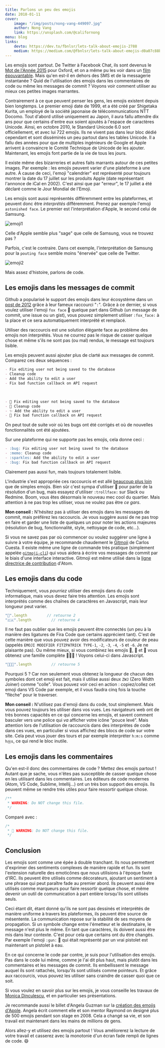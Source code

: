 ```yaml
---
title: Parlons un peu des emojis
date: 2018-01-11
cover:
    image: "/img/posts/nong-vang-449097.jpg"
    author: Nong Vang
    link: https://unsplash.com/@californong
menu: blog
links:
    devto: https://dev.to/fbnlsr/lets-talk-about-emojis-2788
    medium: https://medium.com/@fbnlsr/lets-talk-about-emojis-d0a07c88b319
---
```

Les emojis sont partout. De Twitter à Facebook Chat, ils sont devenus le [Mot de l'Année 2015](http://time.com/4114886/oxford-word-of-the-year-2015-emoji/) pour Oxford, et on a même pu les voir dans un [film épouvantable](https://www.rottentomatoes.com/m/the_emoji_movie). Mais qu'en est-il en dehors des SMS et de la messagerie instantanée ? Quid de l'utilisation des emojis dans les commentaires de code ou même les messages de commit ? Voyons voir comment utiliser au mieux ces petites images marrantes.

Contrairement à ce que peuvent penser les gens, les emojis existent depuis bien longtemps. Le premier emoji date de 1999, et a été créé par Shigetaka Kurita, un employé de la société japonaise de télécommunications NTT Docomo. Tout d'abord utilisé uniquement au Japon, il aura fallu attendre dix ans pour que certains d'entre eux soient ajoutés à l'espace de caractères Unicode. Ainsi, en octobre 2010, le Standard Unicode 6.0 sort officiellement, et avec lui 722 emojis. Ils ne vivent pas dans leur bloc dédié cependant et sont disséminés un peu partout dans les tables Unicode. Il a fallu des années pour que de multiples ingénieurs de Google et Apple arrivent à convaincre le Comité Technique de Unicode de les ajouter. Maintenant, les emojis font partie de la vie de tous les jours.

Il existe même des bizarreries et autres faits marrants autour de ces petites images. Par exemple : les emojis peuvent varier d'une plateforme à une autre. À cause de ceci, l'emoji "calendrier" est représenté pour toujours montrer la date du 17 juillet sur les produits Apple (date représentant l'annonce de iCal en 2002). C'est ainsi que par "erreur", le 17 juillet a été déclaré comme le Jour Mondial de l'Emoji.

Les emojis sont aussi représentés différemment entre les plateformes, et peuvent donc être *interprétés* différemment. Prenez par exemple l'emoji `astonished face`. Le premier est l'interprétation d'Apple, le second celui de Samsung.

![emoji1](/img/posts/emoji1.png)

Celle d'Apple semble plus "sage" que celle de Samsung, vous ne trouvez pas ?

Parfois, c'est le contraire. Dans cet exemple, l'interprétation de Samsung pour la `pouting face` semble moins "énervée" que celle de Twitter.

![emoji2](/img/posts/emoji2.png)

Mais assez d'histoire, parlons de code.

## Les emojis dans les messages de commit

Github a popularisé le support des emojis dans leur écosystème dans un [post de 2012](https://github.com/blog/1289-emoji-autocomplete) grâce à leur fameux raccourci "`:`". Grâce à ce dernier, si vous voulez utiliser l'emoji `fox face` 🦊 quelque part dans Github (un message de commit, une issue ou un gist), vous pouvez simplement utiliser `:fox_face:` à la place et ce sera automatiquement interprété et remplacé.

Utiliser des raccourcis est une solution élégante face au problème des emojis non interprétés. Vous ne courrez pas le risque de casser quelque chose et même s'ils ne sont pas (ou mal) rendus, le message est toujours lisible.

Les emojis peuvent aussi ajouter plus de clarté aux messages de commit. Comparez ces deux séquences :

```markdown
- Fix editing user not being saved to the database
- Cleanup code
- Add the ability to edit a user
- Fix bad function callback on API request
```

&nbsp;

```markdown
- 🐛 Fix editing user not being saved to the database
- 📝 Cleanup code
- ✨ Add the ability to edit a user
- 🐛 Fix bad function callback on API request
```

On peut tout de suite voir où les bugs ont été corrigés et où de nouvelles fonctionnalités ont été ajoutées.

Sur une plateforme qui ne supporte pas les emojis, cela donne ceci :

```markdown
- :bug: Fix editing user not being saved to the database
- :memo: Cleanup code
- :sparkles: Add the ability to edit a user
- :bug: Fix bad function callback on API request
```

Clairement pas aussi fun, mais toujours totalement lisible.

L'industrie s'est appropriée ces raccourcis et est allé [beaucoup plus loin](https://www.webpagefx.com/tools/emoji-cheat-sheet/) que de simples emojis. Bien sûr c'est sympa d'utiliser 🐛 pour parler de la résolution d'un bug, mais essayez d'utiliser `:trollface:` sur Slack ou Redmine. Boom, vous êtes désormais le nouveau mec cool du quartier. Mais attention à ne pas trop les utiliser, vous ne voulez pas être *ce gars*.

**Mon conseil :** N'hésitez pas à utiliser des emojis dans les messages de commit, mais préférez les raccourcis. Je vous suggère aussi de ne pas trop en faire et garder une liste de quelques un pour noter les actions majeures (résolution de bug, fonctionnalité, style, nettoyage de code, etc...).

Si vous ne savez pas par où commencer ou voulez suggérer une ligne à suivre à votre équipe, je recommande chaudement le [Gitmoji](https://gitmoji.carloscuesta.me/) de Carlos Cuesta. Il existe même une ligne de commande très pratique (simplement appelée [`gitmoji-cli`](https://github.com/carloscuesta/gitmoji-cli)) qui vous aidera à écrire vos messages de commit par le biais d'une interface interactive. Gitmoji est même utilisé dans la [ligne directrice de contribution](https://github.com/atom/atom/blob/master/CONTRIBUTING.md#git-commit-messages) d'Atom.

## Les emojis dans du code

Techniquement, vous *pourriez* utiliser des emojis dans du code informatique, mais vous devez faire très attention. Les emojis sont interprétés comme des chaînes de caractères en Javascript, mais leur longueur peut varier.

```javascript
"🐼".length         // retourne 2
"🇨🇦".length         // retourne 4
```

Il ne faut pas oublier que les emojis peuvent être connectés (un peu à la manière des ligatures de Fira Code que certains apprécient tant). C'est de cette manière que vous pouvez avoir des modificateurs de couleur de peau (appelés `EMOJI MODIFIER FITZPATRICK TYPE-1`, `-2`, `-3`, `-4`, `-5` et `-6`. Je ne plaisante pas). Ou même mieux, si vous combinez les emojis 👨, 👩 et 👧 vous obtenez une famille complète 👨‍👩‍👧 ! Voyons celui-ci dans Javascript.

```javascript
"👨‍👩‍👧".length         // retourne 5
```

Pourquoi 5 ? Car non seulement vous obtenez la longueur de chacun des symboles dont cet emoji est fait, mais il utilise aussi deux `ZWJ` (Zero Width Joiner) comme "colle". Vous pouvez voir ceci en action : copiez/collez cet emoji dans VS Code par exemple, et il vous faudra cinq fois la touche "flèche" pour le traverser.

**Mon conseil :** N'utilisez pas d'emoji dans du code, tout simplement. Mais vous pouvez toujours les utiliser dans vos vues. Les navigateurs web ont de très bonnes capacités en ce qui concerne les emojis, et savent comment basculer vers une police qui *va* afficher votre icône "pouce levé". Mais attention lors de l'utilisation de raccourcis dans des interprètes de code dans ces vues, en particulier si vous affichez des blocs de code sur votre site. Cela peut vous jouer des tours et par exemple interpréter `h:m:s` comme `hⓂ️️s`, ce qui rend le bloc inutile.

## Les emojis dans les commentaires

Qu'en est-il donc des commentaires de code ? Mettez des emojis partout ! Autant que je sache, vous n'êtes pas susceptible de casser quelque chose en les utilisant dans les commentaires. Les éditeurs de code modernes (Atom, VS Code, Sublime, Intellij...) ont un très bon support des emojis. Ils peuvent même se rendre très utiles pour faire ressortir quelque chose.

```javascript
/**
 * WARNING: Do NOT change this file.
 */
```

Comparé avec :

```javascript
/*
 * 🛑 WARNING: Do NOT change this file.
 */
```

## Conclusion

Les emojis sont comme une épée à double tranchant. Ils nous permettent d'exprimer des sentiments complexes de manière rapide et fun. Ils sont l'extension naturelle des emoticônes que nous utilisions à l'époque faste d'IRC. Ils peuvent être utilisés comme décorateurs, ajoutant un sentiment à une phrase qui peut paraître fade au premier abord. Ils peuvent aussi être utilisés comme marqueurs pour faire ressortir quelque chose, et même devenir un outil de communication à part entière lorsqu'ils sont utilisés seuls.

Ceci étant dit, étant donné qu'ils ne sont pas dessinés et interprétés de manière uniforme à travers les plateformes, ils peuvent être source de mésentente. La communication repose sur la stabilité de ses moyens de propagation. Si un symbole change entre l'émetteur et le destinataire, le message n'est plus le même. En tant que caractères, ils doivent aussi être mis dans leur contexte. C'est pour cela que certains ont du être changés. Par exemple l'emoji `:gun:` 🔫 qui était représenté par un vrai pistolet est maintenant un pistolet à eau.

En ce qui concerne le code par contre, je suis pour l'utilisation des emojis. Pas dans le code lui même, comme je l'ai dit plus haut, mais plutôt dans les commentaires et les messages de commit. Ils embellissent le message auquel ils sont rattachés, lorsqu'ils sont utilisés comme pointeurs. Et grâce aux raccourcis, vous pouvez les utiliser sans craindre de casser quoi que ce soit.

Si vous voulez en savoir plus sur les emojis, je vous conseille les travaux de [Monica Dinculescu](https://meowni.ca/), et en particulier ses présentations.

Je recommande aussi le billet d'Angela Guzman sur la [création des emojis d'Apple](https://medium.com/@agzmn/the-making-of-apples-emoji-how-designing-these-tiny-icons-changed-my-life-16317250a9ee). Angela écrit comment elle et son mentor Raymond on designé plus de 500 emojis pendant son stage en 2008. Cela a changé sa vie, et son travail est maintenant dans les mains de millions de gens.

Alors allez-y et utilisez des emojis partout ! Vous améliorerez la lecture de votre travail et casserez avec la monotonie d'un écran fade rempli de lignes de code. 😄
